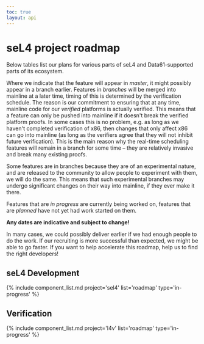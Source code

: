 ```yaml
---
toc: true
layout: api
---
```


# seL4 project roadmap

Below tables list our plans for various parts of seL4 and Data61-supported parts of its ecosystem.


Where we indicate that the feature will appear in <em>master</em>, it might possibly appear in a branch earlier.  Features in <em>branches</em> will be merged into mainline at a later time, timing of this is determined by the verification schedule. The reason is our commitment to ensuring that at any time, mainline code for our <em>verified</em> platforms is actually verified. This means that a feature can only be pushed into mainline if it doesn't break the verified platform proofs. In some cases this is no problem, e.g. as long as we haven't completed verification of x86, then changes that only affect x86 can go into mainline (as long as the verifiers agree that they will not inhibit future verification). This is the main reason why the real-time scheduling features will remain in a branch for some time &ndash; they are relatively invasive and break many existing proofs.

Some features are in branches because they are of an experimental nature, and are released to the community to allow people to experiment with them, we will do the same. This means that such experimental branches may undergo significant changes on their way into mainline, if they ever make it there.

Features that are <em>in progress</em> are currently being worked on, features that are <em>planned</em> have not yet had work started on them.

**Any dates are indicative and subject to change!**

In many cases, we could possibly deliver earlier if we had enough people to do the work. If our recruiting is more successful than expected, we might be able to go faster. If you want to help accelerate this roadmap, help us to find the right developers!

## seL4 Development

{% include component_list.md project='sel4' list='roadmap' type='in-progress' %}


## Verification

{% include component_list.md project='l4v' list='roadmap' type='in-progress' %}
